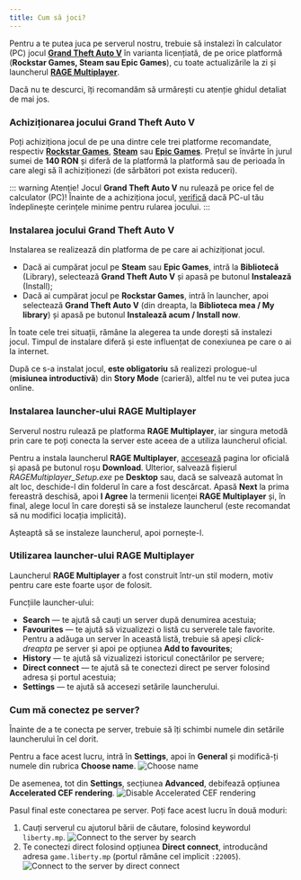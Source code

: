 ```yaml
---
title: Cum să joci?
---
```


Pentru a te putea juca pe serverul nostru, trebuie să instalezi în calculator (PC) jocul [**Grand Theft Auto V**](https://ro.wikipedia.org/wiki/Grand_Theft_Auto_V) în varianta licențiată, de pe orice platformă (**Rockstar Games, Steam sau Epic Games**), cu toate actualizările la zi și launcherul [**RAGE Multiplayer**](https://rage.mp).

Dacă nu te descurci, îți recomandăm să urmărești cu atenție ghidul detaliat de mai jos.

### Achiziționarea jocului **Grand Theft Auto V**

Poți achiziționa jocul de pe una dintre cele trei platforme recomandate, respectiv [**Rockstar Games**](https://store.rockstargames.com/game/buy-gta-v), [**Steam**](https://store.steampowered.com/app/271590/Grand_Theft_Auto_V/) sau [**Epic Games**](https://store.epicgames.com/en-US/p/grand-theft-auto-v). Prețul se învârte în jurul sumei de **140 RON** și diferă de la platformă la platformă sau de perioada în care alegi să îl achiziționezi (de sărbători pot exista reduceri).

::: warning Atenție!
Jocul **Grand Theft Auto V** nu rulează pe orice fel de calculator (PC)! Înainte de a achiziționa jocul, [verifică](https://support.rockstargames.com/articles/203428177/Grand-Theft-Auto-V-PC-System-Requirements) dacă PC-ul tău îndeplinește cerințele minime pentru rularea jocului.
:::

### Instalarea jocului **Grand Theft Auto V**

Instalarea se realizează din platforma de pe care ai achiziționat jocul.

- Dacă ai cumpărat jocul pe **Steam** sau **Epic Games**, intră la **Bibliotecă** (Library), selectează **Grand Theft Auto V** și apasă pe butonul **Instalează** (Install);
- Dacă ai cumpărat jocul pe **Rockstar Games**, intră în launcher, apoi selectează **Grand Theft Auto V** (din dreapta, la **Biblioteca mea / My library**) și apasă pe butonul **Instalează acum / Install now**.

În toate cele trei situații, rămâne la alegerea ta unde dorești să instalezi jocul. Timpul de instalare diferă și este influențat de conexiunea pe care o ai la internet.

După ce s-a instalat jocul, **este obligatoriu** să realizezi prologue-ul (**misiunea introductivă**) din **Story Mode** (carieră), altfel nu te vei putea juca online.

### Instalarea launcher-ului **RAGE Multiplayer**

Serverul nostru rulează pe platforma **RAGE Multiplayer**, iar singura metodă prin care te poți conecta la server este aceea de a utiliza launcherul oficial.

Pentru a instala launcherul **RAGE Multiplayer**, [accesează](https://rage.mp) pagina lor oficială și apasă pe butonul roșu **Download**. Ulterior, salvează fișierul _RAGEMultiplayer_Setup.exe_ pe **Desktop** sau, dacă se salvează automat în alt loc, deschide-l din folderul în care a fost descărcat. Apasă **Next** la prima fereastră deschisă, apoi **I Agree** la termenii licenței **RAGE Multiplayer** și, în final, alege locul în care dorești să se instaleze launcherul (este recomandat să nu modifici locația implicită).

Așteaptă să se instaleze launcherul, apoi pornește-l.

### Utilizarea launcher-ului **RAGE Multiplayer**

Launcherul **RAGE Multiplayer** a fost construit într-un stil modern, motiv pentru care este foarte ușor de folosit.

Funcțiile launcher-ului:

- **Search** — te ajută să cauți un server după denumirea acestuia;
- **Favourites** — te ajută să vizualizezi o listă cu serverele tale favorite. Pentru a adăuga un server în această listă, trebuie să apeși _click-dreapta_ pe server și apoi pe opțiunea **Add to favourites**;
- **History** — te ajută să vizualizezi istoricul conectărilor pe servere;
- **Direct connect** — te ajută să te conectezi direct pe server folosind adresa și portul acestuia;
- **Settings** — te ajută să accesezi setările launcherului.

### Cum mă conectez pe server?

Înainte de a te conecta pe server, trebuie să îți schimbi numele din setările launcherului în cel dorit.

Pentru a face acest lucru, intră în **Settings**, apoi în **General** și modifică-ți numele din rubrica **Choose name**.
<Image src="https://i.imgur.com/2m0U8hn.gif" alt="Choose name" />

De asemenea, tot din **Settings**, secțiunea **Advanced**, debifează opțiunea **Accelerated CEF rendering**.
<Image src="https://i.imgur.com/czKh5Sr.gif" alt="Disable Accelerated CEF rendering" />

Pasul final este conectarea pe server. Poți face acest lucru în două moduri:
1. Cauți serverul cu ajutorul bării de căutare, folosind keywordul `liberty.mp`. <Image src="https://i.imgur.com/4ceQtBz.gif" alt="Connect to the server by search" />
2. Te conectezi direct folosind opțiunea **Direct connect**, introducând adresa `game.liberty.mp` (portul rămâne cel implicit `:22005`). <Image src="https://i.imgur.com/hH2FVWy.gif" alt="Connect to the server by direct connect" />
